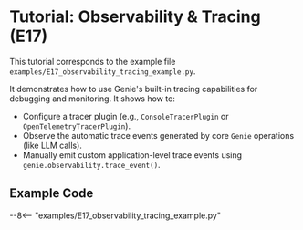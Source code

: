 # Tutorial: Observability & Tracing (E17)

This tutorial corresponds to the example file `examples/E17_observability_tracing_example.py`.

It demonstrates how to use Genie's built-in tracing capabilities for debugging and monitoring. It shows how to:
- Configure a tracer plugin (e.g., `ConsoleTracerPlugin` or `OpenTelemetryTracerPlugin`).
- Observe the automatic trace events generated by core `Genie` operations (like LLM calls).
- Manually emit custom application-level trace events using `genie.observability.trace_event()`.

## Example Code

--8<-- "examples/E17_observability_tracing_example.py"
